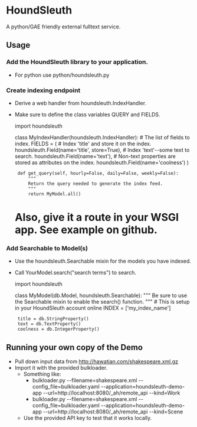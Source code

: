 # HoundSleuth

A python/GAE friendly external fulltext service.

## Usage

### Add the HoundSleuth library to your application.

 * For python use python/houndsleuth.py

### Create indexing endpoint

 * Derive a web handler from houndsleuth.IndexHandler.
 * Make sure to define the class variables QUERY and FIELDS.

    import houndsleuth
    
    class MyIndexHandler(houndsleuth.IndexHandler):
        # The list of fields to index.
        FIELDS = (
            # Index 'title' and store it on the index.
            houndsleuth.Field(name='title', store=True),
            # Index 'text'--some text to search.
            houndsleuth.Field(name='text'),
            # Non-text properties are stored as attributes on the index.
            houndsleuth.Field(name='coolness')
        )
    
        def get_query(self, hourly=False, daily=False, weekly=False):
            """
            Return the query needed to generate the index feed.
            """
            return MyModel.all()
    
    # Also, give it a route in your WSGI app.  See example on github.
	
### Add Searchable to Model(s)

 * Use the houndsleuth.Searchable mixin for the models you have indexed.
 * Call YourModel.search("search terms") to search.

    import houndsleuth
    
    class MyModel(db.Model, houndsleuth.Searchable):
        """ Be sure to use the Searchable mixin to enable the 
        search() function.  """
        # This is setup in your HoundSleuth account online
        INDEX = ['my_index_name'] 
    
        title = db.StringProperty()
        text = db.TextProperty()
        coolness = db.IntegerProperty()


## Running your own copy of the Demo

 * Pull down input data from http://hawatian.com/shakespeare.xml.gz
 * Import it with the provided bulkloader.
   * Something like: 
     * bulkloader.py --filename=shakespeare.xml --config_file=bulkloader.yaml --application=houndsleuth-demo-app --url=http://localhost:8080/_ah/remote_api --kind=Work 
     * bulkloader.py --filename=shakespeare.xml --config_file=bulkloader.yaml --application=houndsleuth-demo-app --url=http://localhost:8080/_ah/remote_api --kind=Scene
   * Use the provided API key to test that it works locally.


